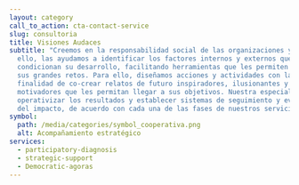 ```yaml
---
layout: category
call_to_action: cta-contact-service
slug: consultoria
title: Visiones Audaces
subtitle: "Creemos en la responsabilidad social de las organizaciones y, por
  ello, las ayudamos a identificar los factores internos y externos que
  condicionan su desarrollo, facilitando herramientas que les permiten definir
  sus grandes retos. Para ello, diseñamos acciones y actividades con la
  finalidad de co-crear relatos de futuro inspiradores, ilusionantes y
  motivadores que les permitan llegar a sus objetivos. Nuestra especialidad:
  operativizar los resultados y establecer sistemas de seguimiento y evaluación
  del impacto, de acuerdo con cada una de las fases de nuestros servicios."
symbol:
  path: /media/categories/symbol_cooperativa.png
  alt: Acompañamiento estratégico
services:
  - participatory-diagnosis
  - strategic-support
  - Democratic-agoras
---
```

